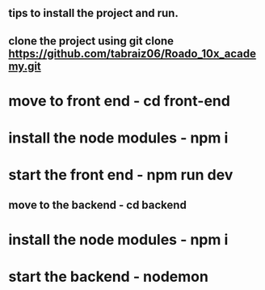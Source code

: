 ## tips to install the project and run.
## clone the project using git clone https://github.com/tabraiz06/Roado_10x_academy.git
 # move to front end - cd front-end
 # install the node modules - npm i
# start the front end - npm run dev





## move to the backend - cd backend
# install the node modules - npm i
# start the backend - nodemon
